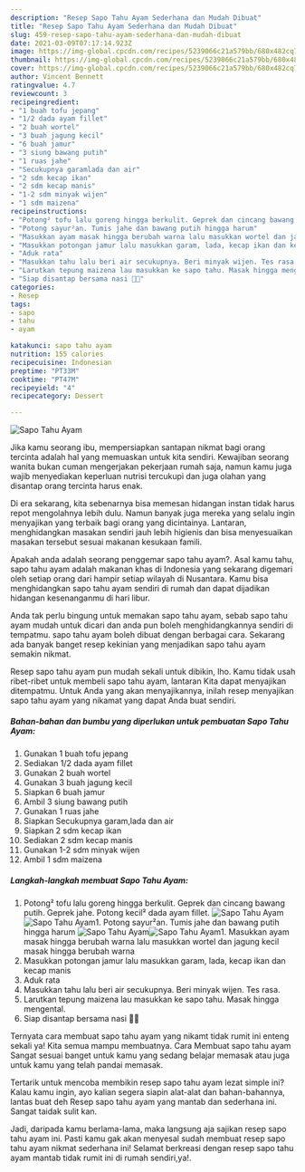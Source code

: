 ```yaml
---
description: "Resep Sapo Tahu Ayam Sederhana dan Mudah Dibuat"
title: "Resep Sapo Tahu Ayam Sederhana dan Mudah Dibuat"
slug: 459-resep-sapo-tahu-ayam-sederhana-dan-mudah-dibuat
date: 2021-03-09T07:17:14.923Z
image: https://img-global.cpcdn.com/recipes/5239066c21a579bb/680x482cq70/sapo-tahu-ayam-foto-resep-utama.jpg
thumbnail: https://img-global.cpcdn.com/recipes/5239066c21a579bb/680x482cq70/sapo-tahu-ayam-foto-resep-utama.jpg
cover: https://img-global.cpcdn.com/recipes/5239066c21a579bb/680x482cq70/sapo-tahu-ayam-foto-resep-utama.jpg
author: Vincent Bennett
ratingvalue: 4.7
reviewcount: 3
recipeingredient:
- "1 buah tofu jepang"
- "1/2 dada ayam fillet"
- "2 buah wortel"
- "3 buah jagung kecil"
- "6 buah jamur"
- "3 siung bawang putih"
- "1 ruas jahe"
- "Secukupnya garamlada dan air"
- "2 sdm kecap ikan"
- "2 sdm kecap manis"
- "1-2 sdm minyak wijen"
- "1 sdm maizena"
recipeinstructions:
- "Potong² tofu lalu goreng hingga berkulit. Geprek dan cincang bawang putih. Geprek jahe. Potong kecil² dada ayam fillet."
- "Potong sayur²an. Tumis jahe dan bawang putih hingga harum"
- "Masukkan ayam masak hingga berubah warna lalu masukkan wortel dan jagung kecil masak hingga berubah warna"
- "Masukkan potongan jamur lalu masukkan garam, lada, kecap ikan dan kecap manis"
- "Aduk rata"
- "Masukkan tahu lalu beri air secukupnya. Beri minyak wijen. Tes rasa."
- "Larutkan tepung maizena lau masukkan ke sapo tahu. Masak hingga mengental."
- "Siap disantap bersama nasi 🤤🤤"
categories:
- Resep
tags:
- sapo
- tahu
- ayam

katakunci: sapo tahu ayam 
nutrition: 155 calories
recipecuisine: Indonesian
preptime: "PT33M"
cooktime: "PT47M"
recipeyield: "4"
recipecategory: Dessert

---
```



![Sapo Tahu Ayam](https://img-global.cpcdn.com/recipes/5239066c21a579bb/680x482cq70/sapo-tahu-ayam-foto-resep-utama.jpg)

Jika kamu seorang ibu, mempersiapkan santapan nikmat bagi orang tercinta adalah hal yang memuaskan untuk kita sendiri. Kewajiban seorang  wanita bukan cuman mengerjakan pekerjaan rumah saja, namun kamu juga wajib menyediakan keperluan nutrisi tercukupi dan juga olahan yang disantap orang tercinta harus enak.

Di era  sekarang, kita sebenarnya bisa memesan hidangan instan tidak harus repot mengolahnya lebih dulu. Namun banyak juga mereka yang selalu ingin menyajikan yang terbaik bagi orang yang dicintainya. Lantaran, menghidangkan masakan sendiri jauh lebih higienis dan bisa menyesuaikan masakan tersebut sesuai makanan kesukaan famili. 



Apakah anda adalah seorang penggemar sapo tahu ayam?. Asal kamu tahu, sapo tahu ayam adalah makanan khas di Indonesia yang sekarang digemari oleh setiap orang dari hampir setiap wilayah di Nusantara. Kamu bisa menghidangkan sapo tahu ayam sendiri di rumah dan dapat dijadikan hidangan kesenanganmu di hari libur.

Anda tak perlu bingung untuk memakan sapo tahu ayam, sebab sapo tahu ayam mudah untuk dicari dan anda pun boleh menghidangkannya sendiri di tempatmu. sapo tahu ayam boleh dibuat dengan berbagai cara. Sekarang ada banyak banget resep kekinian yang menjadikan sapo tahu ayam semakin nikmat.

Resep sapo tahu ayam pun mudah sekali untuk dibikin, lho. Kamu tidak usah ribet-ribet untuk membeli sapo tahu ayam, lantaran Kita dapat menyajikan ditempatmu. Untuk Anda yang akan menyajikannya, inilah resep menyajikan sapo tahu ayam yang nikamat yang dapat Anda buat sendiri.

<!--inarticleads1-->

##### Bahan-bahan dan bumbu yang diperlukan untuk pembuatan Sapo Tahu Ayam:

1. Gunakan 1 buah tofu jepang
1. Sediakan 1/2 dada ayam fillet
1. Gunakan 2 buah wortel
1. Gunakan 3 buah jagung kecil
1. Siapkan 6 buah jamur
1. Ambil 3 siung bawang putih
1. Gunakan 1 ruas jahe
1. Siapkan Secukupnya garam,lada dan air
1. Siapkan 2 sdm kecap ikan
1. Sediakan 2 sdm kecap manis
1. Gunakan 1-2 sdm minyak wijen
1. Ambil 1 sdm maizena




<!--inarticleads2-->

##### Langkah-langkah membuat Sapo Tahu Ayam:

1. Potong² tofu lalu goreng hingga berkulit. Geprek dan cincang bawang putih. Geprek jahe. Potong kecil² dada ayam fillet.
<img src="https://img-global.cpcdn.com/steps/e32468297e6401d1/160x128cq70/sapo-tahu-ayam-langkah-memasak-1-foto.jpg" alt="Sapo Tahu Ayam"><img src="https://img-global.cpcdn.com/steps/e0fe154ae490678f/160x128cq70/sapo-tahu-ayam-langkah-memasak-1-foto.jpg" alt="Sapo Tahu Ayam">1. Potong sayur²an. Tumis jahe dan bawang putih hingga harum
<img src="https://img-global.cpcdn.com/steps/1da0a39d60b9807d/160x128cq70/sapo-tahu-ayam-langkah-memasak-2-foto.jpg" alt="Sapo Tahu Ayam"><img src="https://img-global.cpcdn.com/steps/7c6cc34207cf64c1/160x128cq70/sapo-tahu-ayam-langkah-memasak-2-foto.jpg" alt="Sapo Tahu Ayam">1. Masukkan ayam masak hingga berubah warna lalu masukkan wortel dan jagung kecil masak hingga berubah warna
1. Masukkan potongan jamur lalu masukkan garam, lada, kecap ikan dan kecap manis
1. Aduk rata
1. Masukkan tahu lalu beri air secukupnya. Beri minyak wijen. Tes rasa.
1. Larutkan tepung maizena lau masukkan ke sapo tahu. Masak hingga mengental.
1. Siap disantap bersama nasi 🤤🤤




Ternyata cara membuat sapo tahu ayam yang nikamt tidak rumit ini enteng sekali ya! Kita semua mampu membuatnya. Cara Membuat sapo tahu ayam Sangat sesuai banget untuk kamu yang sedang belajar memasak atau juga untuk kamu yang telah pandai memasak.

Tertarik untuk mencoba membikin resep sapo tahu ayam lezat simple ini? Kalau kamu ingin, ayo kalian segera siapin alat-alat dan bahan-bahannya, lantas buat deh Resep sapo tahu ayam yang mantab dan sederhana ini. Sangat taidak sulit kan. 

Jadi, daripada kamu berlama-lama, maka langsung aja sajikan resep sapo tahu ayam ini. Pasti kamu gak akan menyesal sudah membuat resep sapo tahu ayam nikmat sederhana ini! Selamat berkreasi dengan resep sapo tahu ayam mantab tidak rumit ini di rumah sendiri,ya!.

